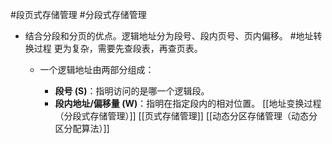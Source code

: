   #段页式存储管理   #分段式存储管理 
  * 结合分段和分页的优点。逻辑地址分为段号、段内页号、页内偏移。 #地址转换过程 更为复杂，需要先查段表，再查页表。
	  * 一个逻辑地址由两部分组成：

		*   **段号 (S)**：指明访问的是哪一个逻辑段。
		*   **段内地址/偏移量 (W)**：指明在指定段内的相对位置。
	[[地址变换过程（分段式存储管理）]] 
  [[页式存储管理]]
  [[动态分区存储管理（动态分区分配算法）]]